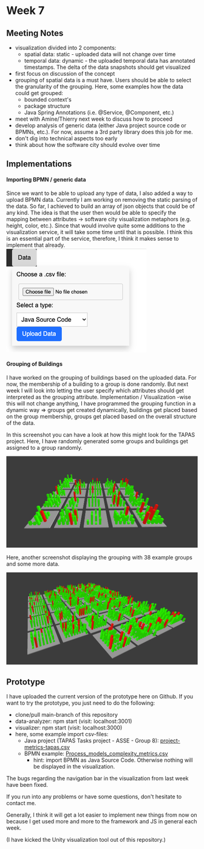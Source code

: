# Week 7

## Meeting Notes
* visualization divided into 2 components:
  * spatial data: static - uploaded data will not change over time
  * temporal data: dynamic - the uploaded temporal data has annotated timestamps. The delta of the data snapshots should get visualized
* first focus on discussion of the concept
* grouping of spatial data is a must have. Users should be able to select the granularity of the grouping. Here, some examples how the data could get grouped:
  * bounded context's
  * package structure
  * Java Spring Annotations (i.e. @Service, @Component, etc.)
* meet with Amine/Thierry next week to discuss how to proceed
* develop analysis of generic data (either Java project source code or BPMNs, etc.). For now, assume a 3rd party library does this job for me.
* don't dig into technical aspects too early
* think about how the software city should evolve over time

## Implementations
#### Importing BPMN / generic data
Since we want to be able to upload any type of data, I also added a way to upload BPMN data. 
Currently I am working on removing the static parsing of the data. 
So far, I achieved to build an array of json objects that could be of any kind. 
The idea is that the user then would be able to specify the mapping 
between attributes -> software city visualization metaphors (e.g. height, color, etc.). 
Since that would involve quite some additions to the visualization service, 
it will take some time until that is possible. I think this is an essential part of the service, 
therefore, I think it makes sense to implement that already.
![week-7-file-upload.png](..%2Fresources%2Fweek-7-file-upload.png)

#### Grouping of Buildings
I have worked on the grouping of buildings based on the uploaded data. For now, the membership of a building to a group is done randomly. 
But next week I will look into letting the user specify which attributes should get 
interpreted as the grouping attribute.
Implementation / Visualization -wise this will not change anything, I have programmed the grouping function
in a dynamic way => groups get created dynamically, buildings get placed based on the group membership, groups
get placed based on the overall structure of the data.

In this screenshot you can have a look at how this might look for the TAPAS project.
Here, I have randomly generated some groups and buildings get assigned to a group randomly.

![week-7-grouping-of-buildings.png](..%2Fresources%2Fweek-7-grouping-of-buildings.png)

Here, another screenshot displaying the grouping with 38 example groups and some more data.


![week-7-grouping-of-buildings-2.png](..%2Fresources%2Fweek-7-grouping-of-buildings-2.png)

## Prototype
I have uploaded the current version of the prototype here on Github. If you want to try the prototype, you just need to do the following:
* clone/pull main-branch of this repository
* data-analyzer: npm start (visit: localhost:3001)
* visualizer: npm start (visit: localhost:3000)
* here, some example import csv-files:
  * Java project (TAPAS Tasks project - ASSE - Group 8): [project-metrics-tapas.csv](threeJS-software-city%2Fdata-analyzer%2Fresources%2Fdata%2Fproject-metrics-tapas.csv)
  * BPMN example: [Process_models_complexity_metrics.csv](threeJS-software-city%2Fdata-analyzer%2Fresources%2Fdata%2FProcess_models_complexity_metrics.csv)
    * hint: import BPMN as Java Source Code. Otherwise nothing will be displayed in the visualization.

The bugs regarding the navigation bar in the visualization from last week have been fixed.

If you run into any problems or have some questions, don't hesitate to contact me.

Generally, I think it will get a lot easier to implement new things from now on because I get used more and more
to the framework and JS in general each week.

(I have kicked the Unity visualization tool out of this repository.)

